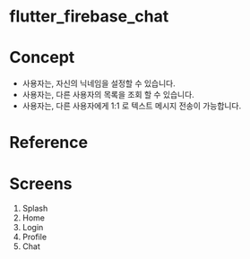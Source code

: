 # flutter_firebase_chat


# Concept

- 사용자는, 자신의 닉네임을 설정할 수 있습니다.
- 사용자는, 다른 사용자의 목록을 조회 할 수 있습니다.
- 사용자는, 다른 사용자에게 1:1 로 텍스트 메시지 전송이 가능합니다.

# Reference


# Screens
1. Splash
2. Home
3. Login
4. Profile
5. Chat